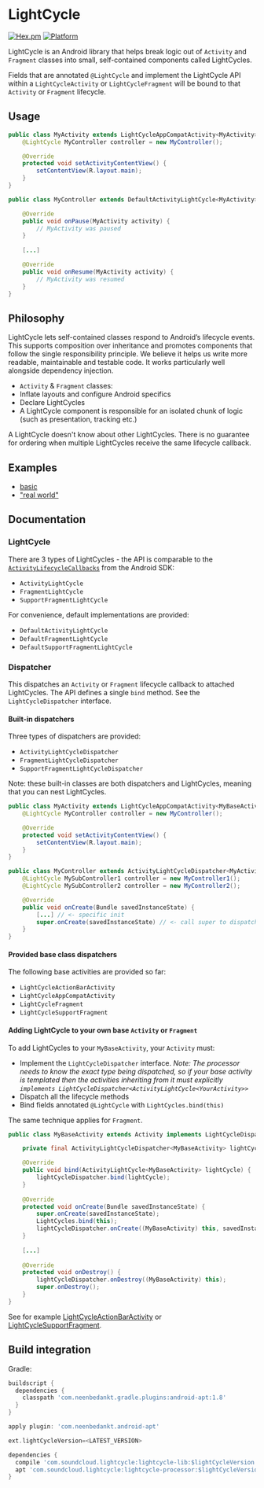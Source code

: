 # LightCycle

[![Hex.pm](https://img.shields.io/hexpm/l/plug.svg)](http://www.apache.org/licenses/LICENSE-2.0) [![Platform](https://img.shields.io/badge/platform-android-green.svg)](http://developer.android.com/index.html)

LightCycle is an Android library that helps break logic out of `Activity` and `Fragment` classes into small, self-contained components called LightCycles.

Fields that are annotated `@LightCycle` and implement the LightCycle API within a `LightCycleActivity` or `LightCycleFragment` will be bound to that `Activity` or `Fragment` lifecycle. 

## Usage 

```java
public class MyActivity extends LightCycleAppCompatActivity<MyActivity> {
    @LightCycle MyController controller = new MyController();

    @Override
    protected void setActivityContentView() {
        setContentView(R.layout.main);
    }
}
```

```java
public class MyController extends DefaultActivityLightCycle<MyActivity> {

    @Override
    public void onPause(MyActivity activity) {
        // MyActivity was paused
    }
    
    [...]

    @Override
    public void onResume(MyActivity activity) {
        // MyActivity was resumed
    }
}
```

## Philosophy

LightCycle lets self-contained classes respond to Android’s lifecycle events. This supports composition over inheritance and promotes components that follow the single responsibility principle. We believe it helps us write more readable, maintainable and testable code. It works particularly well alongside dependency injection.

- `Activity` & `Fragment` classes:
 - Inflate layouts and configure Android specifics
 - Declare LightCycles
- A LightCycle component is responsible for an isolated chunk of logic (such as presentation, tracking etc.)

A LightCycle doesn't know about other LightCycles. There is no guarantee for ordering when multiple LightCycles receive the same lifecycle callback. 

## Examples

- [basic](https://github.com/soundcloud/lightcycle/tree/master/examples/basic)
- ["real world"](https://github.com/soundcloud/lightcycle/tree/master/examples/real-world)

## Documentation 

### LightCycle

There are 3 types of LightCycles - the API is comparable to the  [`ActivityLifecycleCallbacks`](http://developer.android.com/reference/android/app/Application.ActivityLifecycleCallbacks.html) from the Android SDK:
- `ActivityLightCycle`
- `FragmentLightCycle`
- `SupportFragmentLightCycle`

For convenience, default implementations are provided:
- `DefaultActivityLightCycle`
- `DefaultFragmentLightCycle`
- `DefaultSupportFragmentLightCycle`

### Dispatcher

This dispatches an `Activity` or `Fragment` lifecycle callback to attached LightCycles. The API defines a single  `bind` method. See the `LightCycleDispatcher` interface.

#### Built-in dispatchers

Three types of dispatchers are provided:
- `ActivityLightCycleDispatcher`
- `FragmentLightCycleDispatcher`
- `SupportFragmentLightCycleDispatcher`

Note: these built-in classes are both dispatchers and LightCycles, meaning that you can nest LightCycles. 

```java
public class MyActivity extends LightCycleAppCompatActivity<MyBaseActivity> {
    @LightCycle MyController controller = new MyController();

    @Override
    protected void setActivityContentView() {
        setContentView(R.layout.main);
    }
}
```

```java
public class MyController extends ActivityLightCycleDispatcher<MyActivity> {
    @LightCycle MySubController1 controller = new MyController1();
    @LightCycle MySubController2 controller = new MyController2();

    @Override
    public void onCreate(Bundle savedInstanceState) {
        [...] // <- specific init 
        super.onCreate(savedInstanceState) // <- call super to dispatch.
    }
}
```

#### Provided base class dispatchers

The following base activities are provided so far:
- `LightCycleActionBarActivity`
- `LightCycleAppCompatActivity`
- `LightCycleFragment`
- `LightCycleSupportFragment`

#### Adding LightCycle to your own base `Activity` or `Fragment`

To add LightCycles to your `MyBaseActivity`, your `Activity` must: 
- Implement the `LightCycleDispatcher` interface. _Note: The processor needs to know the exact type being dispatched, so if your base activity is templated then the activities inheriting from it must explicitly `implements LightCycleDispatcher<ActivityLightCycle<YourActivity>>`_
- Dispatch all the lifecycle methods
- Bind fields annotated `@LightCycle` with `LightCycles.bind(this)`

The same technique applies for `Fragment`. 

```java
public class MyBaseActivity extends Activity implements LightCycleDispatcher<ActivityLightCycle<MyBaseActivity>> {

    private final ActivityLightCycleDispatcher<MyBaseActivity> lightCycleDispatcher;

    @Override
    public void bind(ActivityLightCycle<MyBaseActivity> lightCycle) {
        lightCycleDispatcher.bind(lightCycle);
    }
    
    @Override
    protected void onCreate(Bundle savedInstanceState) {
        super.onCreate(savedInstanceState);
        LightCycles.bind(this);
        lightCycleDispatcher.onCreate((MyBaseActivity) this, savedInstanceState);
    }
    
    [...]
    
    @Override
    protected void onDestroy() {
        lightCycleDispatcher.onDestroy((MyBaseActivity) this);
        super.onDestroy();
    }
}
```

See for example [LightCycleActionBarActivity](lightcycle-lib/src/main/java/com/soundcloud/lightcycle/LightCycleActionBarActivity.java) or [LightCycleSupportFragment](lightcycle-lib/src/main/java/com/soundcloud/lightcycle/LightCycleSupportFragment.java). 

## Build integration 

Gradle:

```gradle
buildscript {
  dependencies {
    classpath 'com.neenbedankt.gradle.plugins:android-apt:1.8'
  }
}

apply plugin: 'com.neenbedankt.android-apt'

ext.lightCycleVersion=<LATEST_VERSION>

dependencies {
  compile 'com.soundcloud.lightcycle:lightcycle-lib:$lightCycleVersion'
  apt 'com.soundcloud.lightcycle:lightcycle-processor:$lightCycleVersion'
}
```
